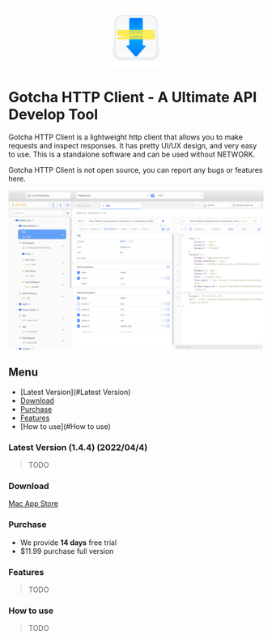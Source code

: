 <p align="center">
  <img src="images/logo.png" width="120" height="120" />
</p>

# Gotcha HTTP Client - A Ultimate API Develop Tool

Gotcha HTTP Client is a lightweight http client that allows you to make requests and inspect responses. It has pretty UI/UX design, and very easy to use. This is a standalone software and can be used without NETWORK.

Gotcha HTTP Client is not open source, you can report any bugs or features here.

![img](images/preview.png)

## Menu 

- [Latest Version](#Latest Version)
- [Download](#Download)
- [Purchase](#Purchase)
- [Features](#Features)
- [How to use](#How to use)

### Latest Version (1.4.4) (2022/04/4)

> TODO

### Download

[Mac App Store](https://apps.apple.com/cn/app/gotcha-http-client/id1524200727)

### Purchase

 - We provide **14 days** free trial
 - $11.99 purchase full version
 
### Features

> TODO

### How to use

> TODO